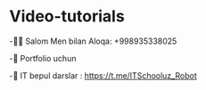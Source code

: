 # Video-tutorials

-👋🏻 Salom Men bilan Aloqa: +998935338025

-🐍 Portfolio uchun

-🤖 IT bepul darslar : https://t.me/ITSchooluz_Robot
